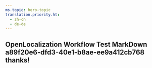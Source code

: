 ```yaml
---
ms.topic: hero-topic
translation.priority.ht: 
  - zh-cn
  - de-de
---
```

## OpenLocalization Workflow Test MarkDown a89f20e6-dfd3-40e1-b8ae-ee9a412cb768 thanks!
